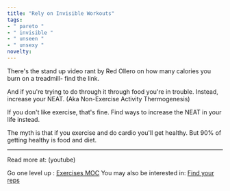 ```yaml
---
title: "Rely on Invisible Workouts"
tags:
- " pareto "
- " invisible "
- " unseen "
- " unsexy "
novelty:
---
```


There's the stand up video rant by Red Ollero on how many calories you burn on a treadmill- find the link.

And if you're trying to do through it through food you're in trouble. Instead, increase your NEAT. (Aka Non-Exercise Activity Thermogenesis)

If you don't like exercise, that's fine. Find ways to increase the NEAT in your life instead.

The myth is that if you exercise and do cardio you'll get healthy. But 90% of getting healthy is food and diet.

----
Read more at: (youtube)

Go one level up : [Exercises MOC](Exercises%20MOC)
You may also be interested in: [Find your reps](Notes/Find%20your%20reps.md)